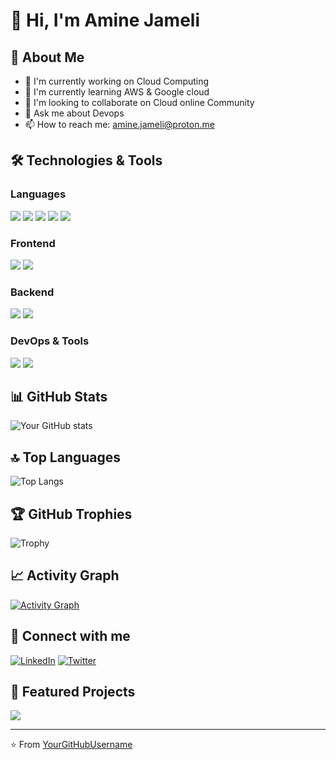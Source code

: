 # 👋 Hi, I'm Amine Jameli

## 🚀 About Me
- 🔭 I'm currently working on Cloud Computing
- 🌱 I'm currently learning AWS & Google cloud 
- 👯 I'm looking to collaborate on Cloud online Community
- 💬 Ask me about Devops
- 📫 How to reach me: amine.jameli@proton.me

## 🛠️ Technologies & Tools
### Languages
![](https://img.shields.io/badge/Code-Python-informational?style=flat&logo=python&logoColor=white&color=2bbc8a)
![](https://img.shields.io/badge/Code-C++-informational?style=flat&logo=cplusplus&logoColor=white&color=2bbc8a)
![](https://img.shields.io/badge/Code-C-informational?style=flat&logo=c&logoColor=white&color=2bbc8a)
![](https://img.shields.io/badge/Code-.NET-informational?style=flat&logo=dotnet&logoColor=white&color=2bbc8a)
![](https://img.shields.io/badge/Code-PHP-informational?style=flat&logo=php&logoColor=white&color=2bbc8a)

### Frontend
![](https://img.shields.io/badge/Frontend-React-informational?style=flat&logo=react&logoColor=white&color=2bbc8a)
![](https://img.shields.io/badge/Mobile-Flutter-informational?style=flat&logo=flutter&logoColor=white&color=2bbc8a)

### Backend
![](https://img.shields.io/badge/Backend-Django-informational?style=flat&logo=django&logoColor=white&color=2bbc8a)
![](https://img.shields.io/badge/Backend-NodeJs-informational?style=flat&logo=nodejs&logoColor=white&color=2bbc8a)

### DevOps & Tools
![](https://img.shields.io/badge/DevOps-Docker-informational?style=flat&logo=docker&logoColor=white&color=2bbc8a)
![](https://img.shields.io/badge/DevOps-Kubernetes-informational?style=flat&logo=kubernetes&logoColor=white&color=2bbc8a)



## 📊 GitHub Stats
![Your GitHub stats](https://github-readme-stats.vercel.app/api?username=YourGitHubUsername&show_icons=true&theme=radical)

## 🔝 Top Languages
![Top Langs](https://github-readme-stats.vercel.app/api/top-langs/?username=YourGitHubUsername&layout=compact&theme=radical)

## 🏆 GitHub Trophies
![Trophy](https://github-profile-trophy.vercel.app/?username=YourGitHubUsername&theme=nord)

## 📈 Activity Graph
[![Activity Graph](https://activity-graph.herokuapp.com/graph?username=YourGitHubUsername&theme=github)](https://github.com/YourGitHubUsername)

## 🤝 Connect with me
[![LinkedIn](https://img.shields.io/badge/LinkedIn-0077B5?style=for-the-badge&logo=linkedin&logoColor=white)](Your-LinkedIn-URL)
[![Twitter](https://img.shields.io/badge/Twitter-1DA1F2?style=for-the-badge&logo=twitter&logoColor=white)](Your-Twitter-URL)

## 🎯 Featured Projects
<a href="https://github.com/YourGitHubUsername/ProjectName">
  <img align="center" src="https://github-readme-stats.vercel.app/api/pin/?username=YourGitHubUsername&repo=ProjectName&theme=radical" />
</a>

---
⭐️ From [YourGitHubUsername](https://github.com/YourGitHubUsername)
